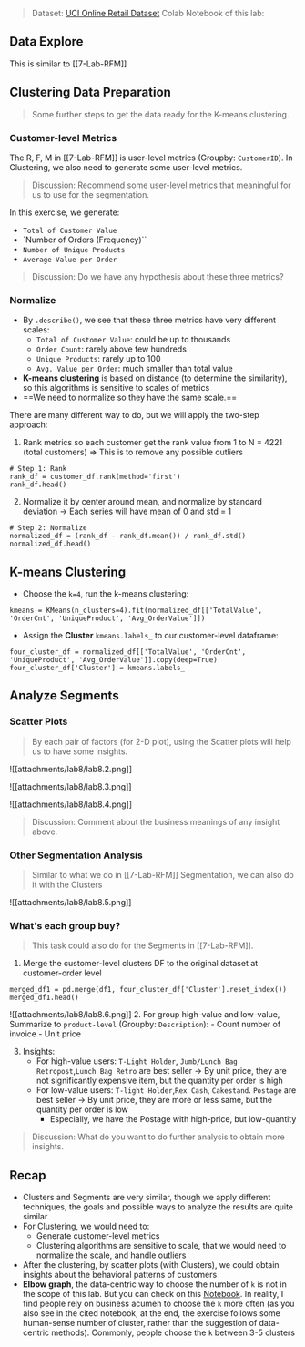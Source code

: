 > Dataset: [UCI Online Retail Dataset](https://www.kaggle.com/jihyeseo/online-retail-data-set-from-uci-ml-repo)
> Colab Notebook of this lab: []()

## Data Explore
This is similar to [[7-Lab-RFM]]

## Clustering Data Preparation
> Some further steps to get the data ready for the K-means clustering.

### Customer-level Metrics
The R, F, M in [[7-Lab-RFM]] is user-level metrics (Groupby: `CustomerID`).
In Clustering, we also need to generate some user-level metrics.

> Discussion: Recommend some user-level metrics that meaningful for us to use for the segmentation.

In this exercise, we generate:
- `Total of Customer Value`
- `Number of Orders (Frequency)``
- `Number of Unique Products`
- `Average Value per Order`

> Discussion: Do we have any hypothesis about these three metrics?

### Normalize
- By `.describe()`, we see that these three metrics have very different scales:
	- `Total of Customer Value`: could be up to thousands
	- `Order Count`: rarely above few hundreds
	- `Unique Products`: rarely up to 100
	- `Avg. Value per Order`: much smaller than total value
- **K-means clustering** is based on distance (to determine the similarity), so this algorithms is sensitive to scales of metrics
- ==We need to normalize so they have the same scale.==

There are many different way to do, but we will apply the two-step approach:

1.  Rank metrics so each customer get the rank value from 1 to N = 4221 (total customers) => This is to remove any possible outliers

```
# Step 1: Rank
rank_df = customer_df.rank(method='first')
rank_df.head()
```
2.  Normalize it by center around mean, and normalize by standard deviation -> Each series will have mean of 0 and std = 1

```
# Step 2: Normalize
normalized_df = (rank_df - rank_df.mean()) / rank_df.std()
normalized_df.head()
```

## K-means Clustering
- Choose the `k=4`, run the k-means clustering:
```
kmeans = KMeans(n_clusters=4).fit(normalized_df[['TotalValue', 'OrderCnt', 'UniqueProduct', 'Avg_OrderValue']])
```
- Assign the **Cluster** `kmeans.labels_` to our customer-level dataframe:

```
four_cluster_df = normalized_df[['TotalValue', 'OrderCnt', 'UniqueProduct', 'Avg_OrderValue']].copy(deep=True)
four_cluster_df['Cluster'] = kmeans.labels_
```

## Analyze Segments
### Scatter Plots
> By each pair of factors (for 2-D plot), using the Scatter plots will help us to have some insights.

![[attachments/lab8/lab8.2.png]]

![[attachments/lab8/lab8.3.png]]

![[attachments/lab8/lab8.4.png]]

> Discussion: Comment about the business meanings of any insight above.

### Other Segmentation Analysis
> Similar to what we do in [[7-Lab-RFM]] Segmentation, we can also do it with the Clusters

![[attachments/lab8/lab8.5.png]]

### What's each group buy?
> This task could also do for the Segments in [[7-Lab-RFM]].

1. Merge the customer-level clusters DF to the original dataset at customer-order level
```
merged_df1 = pd.merge(df1, four_cluster_df['Cluster'].reset_index())
merged_df1.head()
```
![[attachments/lab8/lab8.6.png]]
2. For group high-value and low-value, Summarize to `product-level` (Groupby: `Description`):
	- Count number of invoice
	- Unit price

3. Insights:
	- For high-value users: `T-Light Holder`, `Jumb/Lunch Bag Retropost`,`Lunch Bag Retro` are best seller -> By unit price, they are not significantly expensive item, but the quantity per order is high
	- For low-value users: `T-light Holder`,`Rex Cash`, `Cakestand`. `Postage` are best seller -> By unit price, they are more or less same, but the quantity per order is low
		- Especially, we have the Postage with high-price, but low-quantity 

> Discussion: What do you want to do further analysis to obtain more insights.

## Recap
- Clusters and Segments are very similar, though we apply different techniques, the goals and possible ways to analyze the results are quite similar
- For Clustering, we would need to:
	- Generate customer-level metrics
	- Clustering algorithms are sensitive to scale, that we would need to normalize the scale, and handle outliers
- After the clustering, by scatter plots (with Clusters), we could obtain insights about the behavioral patterns of customers
- **Elbow graph**, the data-centric way to choose the number of `k` is not in the scope of this lab. But you can check on this [Notebook](https://www.kaggle.com/maianhdang/all-in-one-notebook-common-ml-algorithms#%F0%9F%93%8A-EDA:-Continuous). In reality, I find people rely on business acumen to choose the `k` more often (as you also see in the cited notebook, at the end, the exercise follows some human-sense number of cluster, rather than the suggestion of data-centric methods). Commonly, people choose the `k` between 3-5 clusters
